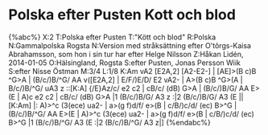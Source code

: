 # Polska efter Pusten Kott och blod

{%abc%}
X:2
T:Polska efter Pusten
T:"Kött och blod"
R:Polska
N:Gammalpolska Rogsta
N:Version med stråksättning efter O'tôrgs-Kaisa Abrahamsson, som hon i sin tur har efter Helge Nilsson
Z:Håkan Lidén, 2014-01-05
O:Hälsingland, Rogsta
S:efter Pusten, Jonas Persson Wiik
S:efter Nisse Östman
M:3/4
L:1/8
K:Am
vA2 [E2A,2] [A2-E2-] | [AE]>(B c)B ^G>A | (B/c/)B/^G/ AA v([E2A,2] | E/F/)E/D/ E2 vA2- |
A>(B c)B ^G>(A | B/c/)B/^G/ uA3 z ::[K:A] {/E}Az/c/ e2 c2 | cB/c/ (dB) G>A |
(B/c/)B/G/ AA E>(E | A)c e2 c2 | cB/c/ (dB) G>A |1 (B/c/)B/G/ A3 z :|2 (B/c/)B/G/ A3 (E ||[K:Am]
|: A)>^c (3(ece) ua2- | a>(g f)d/f/ e>(B | c/B/)c/d/ (ec) B>^G | (B/c/)B/^G/ AA E>(E |
A)>^c (3(ece) ua2- | a>(g f)d/f/ e>(B | c/B/)c/d/ (ec) B>^G |1 (B/c/)B/^G/ A3 (E :|2 (B/c/)B/^G/ A3 z|]
{%endabc%}
